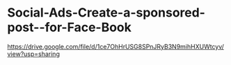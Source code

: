 # Social-Ads-Create-a-sponsored-post--for-Face-Book
https://drive.google.com/file/d/1ce7OhHrUSG8SPnJRyB3N9mihHXUWtcyv/view?usp=sharing
